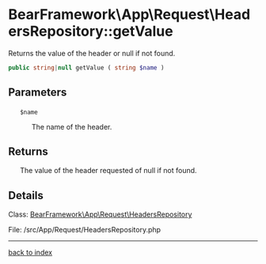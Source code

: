 # BearFramework\App\Request\HeadersRepository::getValue

Returns the value of the header or null if not found.

```php
public string|null getValue ( string $name )
```

## Parameters

&nbsp;&nbsp;&nbsp;&nbsp;&nbsp;&nbsp;`$name`

&nbsp;&nbsp;&nbsp;&nbsp;&nbsp;&nbsp;&nbsp;&nbsp;&nbsp;&nbsp;&nbsp;&nbsp;The name of the header.

## Returns

&nbsp;&nbsp;&nbsp;&nbsp;&nbsp;&nbsp;The value of the header requested of null if not found.

## Details

Class: [BearFramework\App\Request\HeadersRepository](bearframework.app.request.headersrepository.class.md)

File: /src/App/Request/HeadersRepository.php

---

[back to index](index.md)

